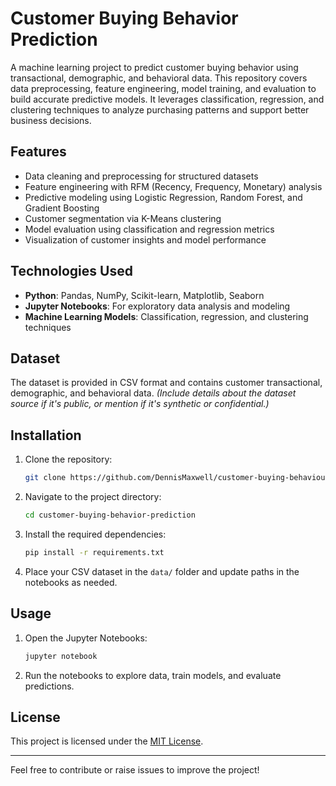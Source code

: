 # Customer Buying Behavior Prediction

A machine learning project to predict customer buying behavior using transactional, demographic, and behavioral data. This repository covers data preprocessing, feature engineering, model training, and evaluation to build accurate predictive models. It leverages classification, regression, and clustering techniques to analyze purchasing patterns and support better business decisions.

## Features

- Data cleaning and preprocessing for structured datasets  
- Feature engineering with RFM (Recency, Frequency, Monetary) analysis  
- Predictive modeling using Logistic Regression, Random Forest, and Gradient Boosting  
- Customer segmentation via K-Means clustering  
- Model evaluation using classification and regression metrics  
- Visualization of customer insights and model performance  

## Technologies Used

- **Python**: Pandas, NumPy, Scikit-learn, Matplotlib, Seaborn  
- **Jupyter Notebooks**: For exploratory data analysis and modeling  
- **Machine Learning Models**: Classification, regression, and clustering techniques  

## Dataset

The dataset is provided in CSV format and contains customer transactional, demographic, and behavioral data. *(Include details about the dataset source if it's public, or mention if it's synthetic or confidential.)*

## Installation

1. Clone the repository:
   ```bash
   git clone https://github.com/DennisMaxwell/customer-buying-behaviour-prediction.git
   ```

2. Navigate to the project directory:
   ```bash
   cd customer-buying-behavior-prediction
   ```

3. Install the required dependencies:
   ```bash
   pip install -r requirements.txt
   ```

4. Place your CSV dataset in the `data/` folder and update paths in the notebooks as needed.

## Usage

1. Open the Jupyter Notebooks:
   ```bash
   jupyter notebook
   ```

2. Run the notebooks to explore data, train models, and evaluate predictions.

## License

This project is licensed under the [MIT License](LICENSE).

---

Feel free to contribute or raise issues to improve the project!

